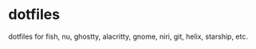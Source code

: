 dotfiles
========

dotfiles for fish, nu, ghostty, alacritty, gnome, niri, git, helix, starship, etc.

